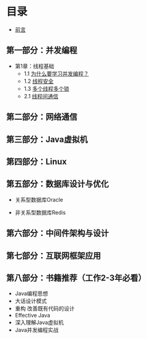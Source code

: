 # 目录
- [前言](preface.md)

## 第一部分：并发编程

- 第1章：线程基础
	- 1.1 [为什么要学习并发编程？](01/01.1.md)
	- 1.2 [线程安全](01/01.2.md)
	- 1.3 [多个线程多个锁](01/01.3.md)
	- 2.1 [线程间通信](02/02.1.md)

## 第二部分：网络通信


## 第三部分：Java虚拟机


## 第四部分：Linux


## 第五部分：数据库设计与优化
- 关系型数据库Oracle

- 非关系型数据库Redis


## 第六部分：中间件架构与设计


## 第七部分：互联网框架应用

## 第八部分：书籍推荐（工作2-3年必看）
- Java编程思想
- 大话设计模式
- 重构 改善既有代码的设计
- Effective Java
- 深入理解Java虚拟机
- Java并发编程实战


